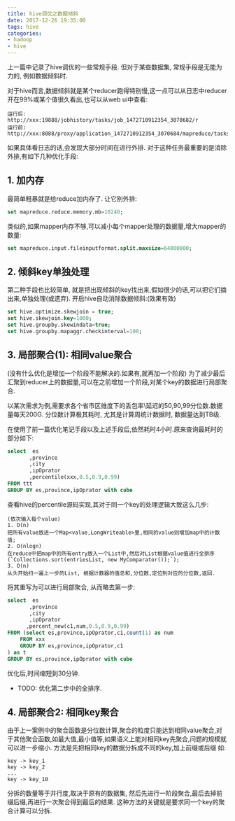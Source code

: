 ```yaml
---
title: hive调优之数据倾斜
date: 2017-12-26 19:35:00
tags: hive
categories:
- hadoop
- hive
---
```


上一篇中记录了hive调优的一些常规手段. 但对于某些数据集, 常规手段是无能为力的, 例如数据倾斜时.

对于hive而言,数据倾斜就是某个reducer跑得特别慢,这一点可以从日志中reducer开在99%或某个值很久看出,也可以从web ui中查看:
```
运行后:
http://xxx:19888/jobhistory/tasks/job_1472710912354_3070682/r
运行前:
http://xxx:8088/proxy/application_1472710912354_3070684/mapreduce/tasks/job_1472710912354_3070684/r
```
如果具体看日志的话,会发现大部分时间在进行外排. 
对于这种任务最重要的是消除外排,有如下几种优化手段:

## 1. 加内存
最简单粗暴就是给reduce加内存了. 让它别外排:
```sql
set mapreduce.reduce.memory.mb=10240;
```
类似的,如果mapper内存不够,可以减小每个mapper处理的数据量,增大mapper的数量:
```sql
set mapreduce.input.fileinputformat.split.maxsize=64000000;
```

## 2. 倾斜key单独处理
第二种手段也比较简单, 就是把出现倾斜的key找出来,假如很少的话,可以把它们摘出来,单独处理(或遗弃). 开启hive自动消除数据倾斜:(效果有效)
```sql
set hive.optimize.skewjoin = true;
set hive.skewjoin.key=1000;
set hive.groupby.skewindata=true;
set hive.groupby.mapaggr.checkinterval=100;
```

## 3. 局部聚合(1): 相同value聚合
(没有什么优化是增加一个阶段不能解决的.如果有,就再加一个阶段)
为了减少最后汇聚到reducer上的数据量,可以在之前增加一个阶段,对某个key的数据进行局部聚合. 

以某次需求为例,需要求各个省市区维度下的丢包率\延迟的50,90,99分位数.数据量每天200G. 分位数计算极其耗时, 尤其是计算周统计数据时, 数据量达到TB级. 

在使用了前一篇优化笔记手段以及上述手段后,依然耗时4小时.原来查询最耗时的部分如下:
```sql
select  es
       ,province
       ,city
       ,ipOprator
       ,percentile(xxx,0.5,0.9,0.99)
FROM ttt
GROUP BY es,province,ipOprator with cube
```
查看hive的percentile源码实现,其对于同一个key的处理逻辑大致这么几步:
```
(依次输入每个value)
1. O(n)
把所有value放进一个Map<value,LongWriteable>里,相同的value则增加map中的计数值;
2. O(nlogn)
在reduce中把map中的所有entry放入一个List中,然后对List根据value值进行全排序(`Collections.sort(entriesList, new MyComparator());`);
3. O(n)
从头开始扫一遍上一步的List, 根据计数器的值总和,分位数,定位到对应的分位数,返回.
```
将其重写为可以进行局部聚合, 从而略去第一步:
```sql
select  es
       ,province
       ,city
       ,ipOprator
      ,percent_new(c1,num,0.5,0.9,0.99)
FROM (select es,province,ipOprator,c1,count(1) as num
    FROM xxx
    GROUP BY es,province,ipOprator,c1
) as t 
GROUP BY es,province,ipOprator with cube
```
优化后,时间缩短到30分钟.

- TODO:
优化第二步中的全排序. 


## 4. 局部聚合2: 相同key聚合
由于上一案例中的聚合函数是分位数计算,聚合的粒度只能达到相同value聚合,对于其他聚合函数,如最大值,最小值等,如果语义上能对相同key先聚合,问题的规模就可以进一步缩小. 方法是先把相同key的数据分拆成不同的key,加上前缀或后缀 如:
```
key -> key_1
key -> key_2
...
key -> key_10
```
分拆的数量等于并行度,取决于原有的数据集, 然后先进行一阶段聚合,最后去掉前缀后缀,再进行一次聚合得到最后的结果. 
这种方法的关键就是要求同一个key的聚合计算可以分拆.